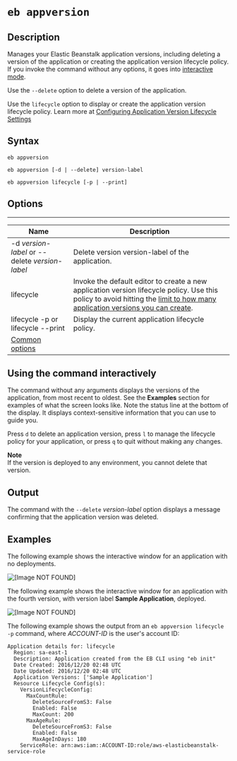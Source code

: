 # `eb appversion`<a name="eb3-appversion"></a>

## Description<a name="eb3-appversion-description"></a>

Manages your Elastic Beanstalk application versions, including deleting a version of the application or creating the application version lifecycle policy\. If you invoke the command without any options, it goes into [interactive mode](#eb3-appversion-interactive)\.

Use the `--delete` option to delete a version of the application\.

Use the `lifecycle` option to display or create the application version lifecycle policy\. Learn more at [Configuring Application Version Lifecycle Settings](applications-lifecycle.md)

## Syntax<a name="eb3-appversion-syntax"></a>

 `eb appversion` 

 `eb appversion [-d | --delete] version-label` 

 `eb appversion lifecycle [-p | --print]` 

## Options<a name="eb3-appversion-options"></a>


****  

|  Name  |  Description  | 
| --- | --- | 
|  \-d *version\-label* or \-\-delete *version\-label*  | Delete version version\-label of the application\. | 
|  lifecycle  | Invoke the default editor to create a new application version lifecycle policy\. Use this policy to avoid hitting the [ limit to how many application versions you can create](http://docs.aws.amazon.com/general/latest/gr/aws_service_limits.html#limits_elastic_beanstalk)\. | 
|  lifecycle \-p or lifecycle \-\-print  | Display the current application lifecycle policy\. | 
|  [Common options](eb3-cmd-options.md)  |  | 

## Using the command interactively<a name="eb3-appversion-interactive"></a>

The command without any arguments displays the versions of the application, from most recent to oldest\. See the **Examples** section for examples of what the screen looks like\. Note the status line at the bottom of the display\. It displays context\-sensitive information that you can use to guide you\.

Press `d` to delete an application version, press `l` to manage the lifecycle policy for your application, or press `q` to quit without making any changes\.

**Note**  
If the version is deployed to any environment, you cannot delete that version\.

## Output<a name="eb3-appversion-output"></a>

The command with the `--delete` *version\-label* option displays a message confirming that the application version was deleted\.

## Examples<a name="eb3-appversion-example"></a>

The following example shows the interactive window for an application with no deployments\.

![\[Image NOT FOUND\]](http://docs.aws.amazon.com/elasticbeanstalk/latest/dg/images/InteractiveModeNoEnvironment.png)

The following example shows the interactive window for an application with the fourth version, with version label **Sample Application**, deployed\.

![\[Image NOT FOUND\]](http://docs.aws.amazon.com/elasticbeanstalk/latest/dg/images/InteractiveModeWithEnvironment.png)

The following example shows the output from an `eb appversion lifecycle -p` command, where *ACCOUNT\-ID* is the user's account ID:

```
Application details for: lifecycle
  Region: sa-east-1
  Description: Application created from the EB CLI using "eb init"
  Date Created: 2016/12/20 02:48 UTC
  Date Updated: 2016/12/20 02:48 UTC
  Application Versions: ['Sample Application']
  Resource Lifecycle Config(s):
    VersionLifecycleConfig:
      MaxCountRule:
        DeleteSourceFromS3: False
        Enabled: False
        MaxCount: 200
      MaxAgeRule:
        DeleteSourceFromS3: False
        Enabled: False
        MaxAgeInDays: 180
    ServiceRole: arn:aws:iam::ACCOUNT-ID:role/aws-elasticbeanstalk-service-role
```